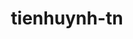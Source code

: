 ---
title: tienhuynh-tn
github: https://github.com/tienhuynh-tn
mode: dark
transition: 1s
score: 84.5
archetype:
- GIF
- Little Bit of Everything
- Editor’s Choice
---